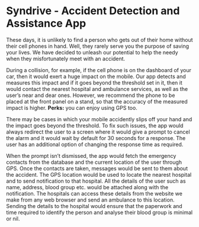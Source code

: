# Syndrive - Accident Detection and Assistance App

These days, it is unlikely to find a person who gets out of their home without their cell phones in hand. Well, they rarely serve you the purpose of saving your lives. We have decided to unleash our potential to help the needy when they misfortunately meet with an accident. 

During a collision, for example, if the cell phone is on the dashboard of your car, then it would exert a huge impact on the mobile. Our app detects and measures this impact and if it goes beyond the threshold set in it, then it would contact the nearest hospital and ambulance services, as well as the user’s near and dear ones. However, we recommend the phone to be placed at the front panel on a stand, so that the accuracy of the measured impact is higher. **Perks:** you can enjoy using GPS too. 

There may be cases in which your mobile accidently slips off your hand and the impact goes beyond the threshold. To fix such issues, the app would always redirect the user to a screen where it would give a prompt to cancel the alarm and it would wait by default for 30 seconds for a response. The user has an additional option of changing the response time as required. 

When the prompt isn’t dismissed, the app would fetch the emergency contacts from the database and the current location of the user through GPS. Once the contacts are taken, messages would be sent to them about the accident. The GPS location would be used to locate the nearest hospital and to send notification to that hospital. All the details of the user such as name, address, blood group etc. would be attached along with the notification. The hospitals can access these details from the website we make from any web browser and send an ambulance to this location. Sending the details to the hospital would ensure that the paperwork and time required to identify the person and analyse their blood group is minimal or nil. 